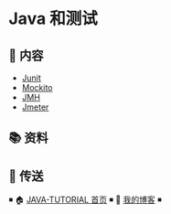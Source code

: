 # Java 和测试

## 📖 内容

- [Junit](junit.md)
- [Mockito](mockito.md)
- [JMH](jmh.md)
- [Jmeter](jmeter.md)

## 📚 资料

## 🚪 传送

◾ 🏠 [JAVA-TUTORIAL 首页](https://github.com/dunwu/java-tutorial) ◾ 🎯 [我的博客](https://github.com/dunwu/blog) ◾
